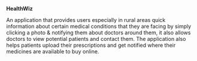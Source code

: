 **HealthWiz**

An application that provides users especially in rural areas quick information about certain medical conditions that they are facing by simply clicking a photo & notifying them about doctors around them, it also allows doctors to view potential patients and contact them. The application also helps patients upload their prescriptions and get notified where their medicines are available to buy online.

